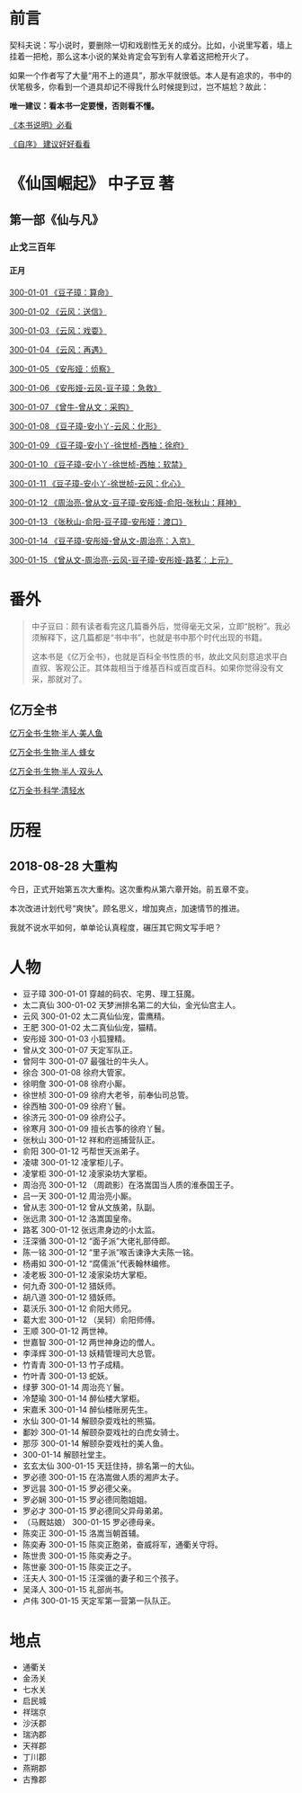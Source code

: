 # 前言

契科夫说：写小说时，要删除一切和戏剧性无关的成分。比如，小说里写着，墙上挂着一把枪，那么这本小说的某处肯定会写到有人拿着这把枪开火了。

如果一个作者写了大量“用不上的道具”，那水平就很低。本人是有追求的，书中的伏笔极多，你看到一个道具却记不得我什么时候提到过，岂不尴尬？故此：

**唯一建议：看本书一定要慢，否则看不懂。**

[《本书说明》必看 ](https://github.com/zhy1378/RiseOfGodsNation)

[《自序》 建议好好看看](https://github.com/zhy1378/RiseOfGodsNation/blob/master/Preface.md)

# 《仙国崛起》 中子豆 著  
## 第一部《仙与凡》
### 止戈三百年
#### 正月

[300-01-01 《豆子璋：算命》](https://github.com/zhy1378/RiseOfGodsNation/blob/master/1.Im-AndMortal/300/01/01.md)

[300-01-02 《云风：送信》](https://github.com/zhy1378/RiseOfGodsNation/blob/master/1.Im-AndMortal/300/01/02.md)

[300-01-03 《云风：戏耍》](https://github.com/zhy1378/RiseOfGodsNation/blob/master/1.Im-AndMortal/300/01/03.md)

[300-01-04 《云风：再遇》](https://github.com/zhy1378/RiseOfGodsNation/blob/master/1.Im-AndMortal/300/01/04.md)

[300-01-05 《安彤娅：侦察》](https://github.com/zhy1378/RiseOfGodsNation/blob/master/1.Im-AndMortal/300/01/05.md)

[300-01-06 《安彤娅-云风-豆子璋：急救》](https://github.com/zhy1378/RiseOfGodsNation/blob/master/1.Im-AndMortal/300/01/06.md)

[300-01-07 《曾牛-曾从文：采购》](https://github.com/zhy1378/RiseOfGodsNation/blob/master/1.Im-AndMortal/300/01/07.md)

[300-01-08 《豆子璋-安小丫-云风：化形》](https://github.com/zhy1378/RiseOfGodsNation/blob/master/1.Im-AndMortal/300/01/08.md)

[300-01-09 《豆子璋-安小丫-徐世桢-西柚：徐府》](https://github.com/zhy1378/RiseOfGodsNation/blob/master/1.Im-AndMortal/300/01/09.md)

[300-01-10 《豆子璋-安小丫-徐世桢-西柚：软禁》](https://github.com/zhy1378/RiseOfGodsNation/blob/master/1.Im-AndMortal/300/01/10.md)

[300-01-11 《豆子璋-安小丫-徐世桢-云风：化心》](https://github.com/zhy1378/RiseOfGodsNation/blob/master/1.Im-AndMortal/300/01/11.md)

[300-01-12 《周治亮-曾从文-豆子璋-安彤娅-俞阳-张秋山：拜神》](https://github.com/zhy1378/RiseOfGodsNation/blob/master/1.Im-AndMortal/300/01/12.md)

[300-01-13 《张秋山-俞阳-豆子璋-安彤娅：渡口》](https://github.com/zhy1378/RiseOfGodsNation/blob/master/1.Im-AndMortal/300/01/13.md)

[300-01-14 《豆子璋-安彤娅-曾从文-周治亮：入京》](https://github.com/zhy1378/RiseOfGodsNation/blob/master/1.Im-AndMortal/300/01/14.md)

[300-01-15 《曾从文-周治亮-云风-豆子璋-安彤娅-路茗：上元》](https://github.com/zhy1378/RiseOfGodsNation/blob/master/1.Im-AndMortal/300/01/15.md)


# 番外

> 中子豆曰：颇有读者看完这几篇番外后，觉得毫无文采，立即“脱粉”。我必须解释下，这几篇都是“书中书”，也就是书中那个时代出现的书籍。
>
> 这本书是《亿万全书》，也就是百科全书性质的书，故此文风刻意追求平白直叙、客观公正。其体裁相当于维基百科或百度百科。如果你觉得没有文采，那就对了。

## 亿万全书

[亿万全书·生物·半人·美人鱼](https://github.com/zhy1378/RiseOfGodsNation/blob/master/Terasks/Biology/半人/美人鱼.md)

[亿万全书·生物·半人·蜂女](https://github.com/zhy1378/RiseOfGodsNation/blob/master/Terasks/Biology/半人/蜂女.md)

[亿万全书·生物·半人·双头人](https://github.com/zhy1378/RiseOfGodsNation/blob/master/Terasks/Biology/半人/双头人.md)

[亿万全书·科学·清轻水](https://github.com/zhy1378/RiseOfGodsNation/blob/master/Terasks/Science/清轻水.md)

# 历程

## 2018-08-28 大重构

今日，正式开始第五次大重构。这次重构从第六章开始。前五章不变。

本次改进计划代号“爽快”。顾名思义，增加爽点，加速情节的推进。

我就不说水平如何，单单论认真程度，碾压其它网文写手吧？

# 人物

* 豆子璋 300-01-01 穿越的码农、宅男、理工狂魔。
* 太二真仙 300-01-02 天梦洲排名第二的大仙，金光仙宫主人。
* 云风 300-01-02 太二真仙仙宠，雷鹰精。
* 王肥 300-01-02 太二真仙仙宠，猫精。
* 安彤娅 300-01-03 小狐狸精。
* 曾从文 300-01-07 天定军队正。
* 曾阿牛 300-01-07 最强壮的牛头人。
* 徐合 300-01-08 徐府大管家。
* 徐明詹 300-01-08 徐府小厮。
* 徐世桢 300-01-09 徐府大老爷，前奉仙司总管。
* 徐西柚 300-01-09 徐府丫鬟。
* 徐济元 300-01-09 徐府公子。
* 徐寒月 300-01-09 擅长古筝的徐府丫鬟。
* 张秋山 300-01-12 祥和府巡捕营队正。
* 俞阳 300-01-12 丐帮世天派弟子。
* 凌啸 300-01-12 凌掌柜儿子。
* 凌掌柜 300-01-12 凌家染坊大掌柜。
* 周治亮 300-01-12 （周疏影）在洛嵩国当人质的淮泰国王子。
* 吕一天 300-01-12 周治亮小厮。
* 曾从志 300-01-12 曾从文族弟，队副。
* 张远肃 300-01-12 洛嵩国皇帝。
* 路茗 300-01-12 张远肃身边的小太监。
* 汪深循 300-01-12 “面子派”大佬礼部侍郎。
* 陈一铭 300-01-12 “里子派”喉舌谏诤大夫陈一铭。
* 杨甫如 300-01-12 “腐儒派”代表翰林编修。
* 凌老板 300-01-12 凌家染坊大掌柜。
* 何九奇 300-01-12 猎妖师。
* 胡八道 300-01-12 猎妖师。
* 葛沃乐 300-01-12 俞阳大师兄。
* 葛大宏 300-01-12 （吴轲）俞阳师傅。
* 王顺 300-01-12 两世神。
* 世嘉智 300-01-12 两世神身边的僧人。
* 李泽辉 300-01-13 妖精管理司大总管。
* 竹青青 300-01-13 竹子成精。
* 竹叶青 300-01-13 蛇妖。
* 绿萝 300-01-14 周治亮丫鬟。
* 冷楚瑜 300-01-14 醉仙楼大掌柜。
* 宋嘉禾 300-01-14 醉仙楼账房先生。
* 水仙 300-01-14 解颐杂耍戏社的熊猫。
* 鄱妙 300-01-14 解颐杂耍戏社的白虎女骑士。
* 那莎 300-01-14 解颐杂耍戏社的美人鱼。
* 300-01-14 解颐社堂主。
* 玄玄太仙 300-01-15 天廷住持，排名第一的大仙。
* 罗必德 300-01-15 在洛嵩做人质的湘庐太子。
* 罗远昙 300-01-15 罗必德父亲。
* 罗必娴 300-01-15 罗必德同胞姐姐。
* 罗必才 300-01-15 罗必德同父异母弟弟。
* （马厩姑娘） 300-01-15 罗必德母亲。
* 陈奕正 300-01-15 洛嵩当朝首辅。
* 陈奕寿 300-01-15 陈奕正胞弟，奋威将军，通衢关守将。
* 陈世贵 300-01-15 陈奕寿之子。
* 陈世豪 300-01-15 陈奕正之子。
* 汪夫人 300-01-15 汪深循的妻子和三个孩子。
* 吴泽人 300-01-15 礼部尚书。
* 卢伟 300-01-15 天定军第一营第一队队正。

# 地点

* 通衢关
* 金汤关
* 七水关
* 启民城
* 祥瑞京
* 沙沃郡
* 瑞汭郡
* 天祥郡
* 丁川郡
* 燕朔郡
* 古豫郡